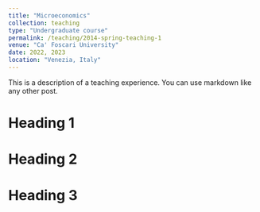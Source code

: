 ```yaml
---
title: "Microeconomics"
collection: teaching
type: "Undergraduate course"
permalink: /teaching/2014-spring-teaching-1
venue: "Ca' Foscari University"
date: 2022, 2023
location: "Venezia, Italy"
---
```


This is a description of a teaching experience. You can use markdown like any other post.

Heading 1
======

Heading 2
======

Heading 3
======
